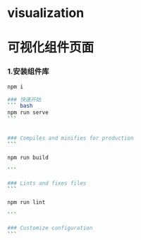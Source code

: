 # visualization

# 可视化组件页面

### 1.安装组件库

````bash
npm i

### 快速开始
``` bash
npm run serve
```


### Compiles and minifies for production
```

npm run build

```

### Lints and fixes files
```

npm run lint

```

### Customize configuration
```
